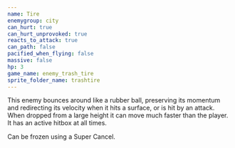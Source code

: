 ```yaml
---
name: Tire
enemygroup: city
can_hurt: true
can_hurt_unprovoked: true
reacts_to_attack: true
can_path: false
pacified_when_flying: false
massive: false
hp: 3
game_name: enemy_trash_tire
sprite_folder_name: trashtire
---
```


This enemy bounces around like a rubber ball, preserving its momentum and redirecting its velocity when it hits a surface, or is hit by an attack. When dropped from a large height it can move much faster than the player. It has an active hitbox at all times.

Can be frozen using a Super Cancel.